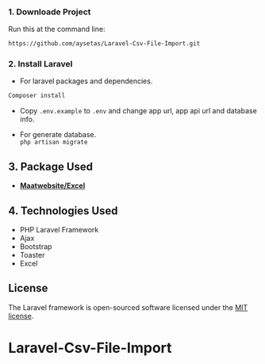 ### 1. Downloade Project
Run this at the command line:
```bash
https://github.com/aysetas/Laravel-Csv-File-Import.git
```
### 2. Install Laravel
- For laravel packages and dependencies.
```bash
Composer install
```
- Copy `.env.example` to `.env` and change app url, app api url and database info.

- For generate database. <br>
`php artisan migrate `

## 3. Package Used

- **[Maatwebsite/Excel ](https://docs.laravel-excel.com/3.1/getting-started/installation.html)**

## 4. Technologies Used

- PHP Laravel Framework
- Ajax
- Bootstrap
- Toaster
- Excel

## License

The Laravel framework is open-sourced software licensed under the [MIT license](https://opensource.org/licenses/MIT).
# Laravel-Csv-File-Import
